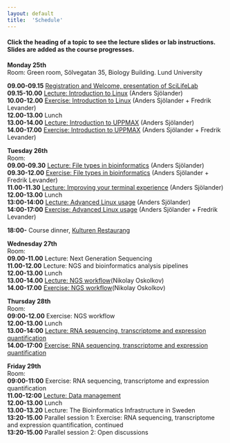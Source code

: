 ```yaml
---
layout: default
title:  'Schedule'
---
```


#### Click the heading of a topic to see the lecture slides or lab instructions. Slides are added as the course progresses.

**Monday 25th**  
Room: Green room, Sölvegatan 35, Biology Building. Lund University
  
**09.00-09.15** [Registration and Welcome, presentation of SciLifeLab](slides/Intro_SciLifeLab_NGS_Data_Lund.pdf)   
**09.15-10.00** [Lecture: Introduction to Linux](slides/linux-tutorial.pdf) (Anders Sjölander)  
**10.00-12.00** [Exercise: Introduction to Linux](labs/linux-intro) (Anders Sjölander + Fredrik Levander)  
**12.00-13.00** Lunch  
**13.00-14.00** [Lecture: Introduction to UPPMAX](slides/UPPMAX-tutorial.pdf) (Anders Sjölander)  
**14.00-17.00** [Exercise: Introduction to UPPMAX](labs/uppmax-intro) (Anders Sjölander + Fredrik Levander)  

**Tuesday 26th**  
Room:  
**09.00-09.30** [Lecture: File types in bioinformatics](slides/file_types.pdf) (Anders Sjölander)  
**09.30-12.00** [Exercise: File types in bioinformatics](labs/filetypes) (Anders Sjölander + Fredrik Levander)  
**11.00-11.30** [Lecture: Improving your terminal experience](slides/quality_of_life.pdf) (Anders Sjölander)  
**12.00-13.00** Lunch    
**13:00-14:00** [Lecture: Advanced Linux usage](slides/advanced_linux.pdf) (Anders Sjölander)  
**14:00-17:00** [Exercise: Advanced Linux usage](labs/loops_lab) (Anders Sjölander + Fredrik Levander)  

**18:00-** Course dinner, [Kulturen Restaurang](https://www.kulturensrestaurang.com/) 

**Wednesday 27th**  
Room:  
**09.00-11.00** Lecture: Next Generation Sequencing   
**11.00-12.00** Lecture: NGS and bioinformatics analysis pipelines   
**12.00-13.00** Lunch    
**13.00-14.00** [Lecture: NGS workflow](slides/NGS_workflow.pdf)(Nikolay Oskolkov)   
**14.00-17.00** [Exercise: NGS workflow](labs/NGS_workflow.md)(Nikolay Oskolkov)   

**Thursday 28th**   
Room:    
**09:00-12.00** Exercise: NGS workflow   
**12.00-13.00** Lunch   
**13.00-14:00** [Lecture: RNA sequencing, transcriptome and expression quantification](slides/rnaseq/RNA-Seq-presentation.pdf)   
**14.00-17:00** [Exercise: RNA sequencing, transcriptome and expression quantification](labs/rnaseq/lab.html)   

**Friday 29th**  
Room:   
**09:00-11:00** Exercise: RNA sequencing, transcriptome and expression quantification   
**11.00-12:00** [Lecture: Data management](2019-09-12-Data_Management_for_NGS_course.pdf)   
**12.00-13.00** Lunch    
**13.00-13.20** Lecture: The Bioinformatics Infrastructure in Sweden   
**13:20-15.00** Parallel session 1: Exercise: RNA sequencing, transcriptome and expression quantification, continued   
**13:20-15.00** Parallel session 2: Open discussions   




